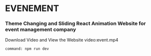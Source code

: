 # EVENEMENT

### Theme Changing and Sliding React Animation Website for event management company

Download Video and View the Website video:event.mp4

```
command: npm run dev
```